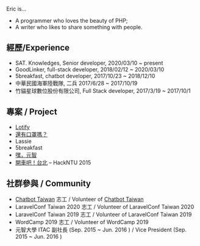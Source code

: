 Eric is…

* A programmer who loves the beauty of PHP;
* A writer who likes to share something with people.

## 經歷/Experience
* SAT. Knowledges, Senior developer, 2020/03/10 ~ present
* GoodLinker, full-stack developer, 2018/02/12 ~ 2020/03/10
* 5breakfast, chatbot developer, 2017/10/23 ~ 2018/12/10
* 中華民國海軍陸戰隊, 二兵 2017/6/28 ~ 2017/10/19
* 竹貓星球數位股份有限公司, Full Stack developer, 2017/3/19 ~ 2017/10/1

## 專案 / Project
* [Lotify](https://github.com/eric0324/lotify)
* [還有口罩嗎？](https://github.com/eric0324/MaskHelpBot)
* Lassie
* 5breakfast
* [嘿，元智](https://github.com/HeyYZU)
* [開車吧！台北](https://github.com/eric0324/DriverTaipei) – HackNTU 2015

## 社群參與 / Community

* [Chatbot Taiwan](https://github.com/Chatbot-Taiwan) 志工 / Volunteer of [Chatbot Taiwan](https://github.com/Chatbot-Taiwan)
* LaravelConf Taiwan 2020 志工 / Volunteer of LaravelConf Taiwan 2020
* LaravelConf Taiwan 2019 志工 / Volunteer of LaravelConf Taiwan 2019
* WordCamp 2019 志工 / Volunteer of WordCamp 2019
* 元智大學 ITAC 副社長 (Sep. 2015 ~ Jun. 2016 ) / Vice President (Sep. 2015 ~ Jun. 2016 )
